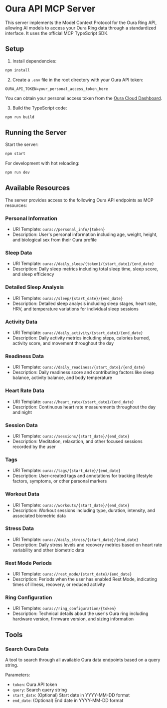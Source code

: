 # Oura API MCP Server

This server implements the Model Context Protocol for the Oura Ring API, allowing AI models to access your Oura Ring data through a standardized interface. It uses the official MCP TypeScript SDK.

## Setup

1. Install dependencies:
```bash
npm install
```

2. Create a `.env` file in the root directory with your Oura API token:
```
OURA_API_TOKEN=your_personal_access_token_here
```

You can obtain your personal access token from the [Oura Cloud Dashboard](https://cloud.ouraring.com/personal-access-tokens).

3. Build the TypeScript code:
```bash
npm run build
```

## Running the Server

Start the server:
```bash
npm start
```

For development with hot reloading:
```bash
npm run dev
```

## Available Resources

The server provides access to the following Oura API endpoints as MCP resources:

### Personal Information
- URI Template: `oura://personal_info/{token}`
- Description: User's personal information including age, weight, height, and biological sex from their Oura profile

### Sleep Data
- URI Template: `oura://daily_sleep/{token}/{start_date}/{end_date}`
- Description: Daily sleep metrics including total sleep time, sleep score, and sleep efficiency

### Detailed Sleep Analysis
- URI Template: `oura://sleep/{start_date}/{end_date}`
- Description: Detailed sleep analysis including sleep stages, heart rate, HRV, and temperature variations for individual sleep sessions

### Activity Data
- URI Template: `oura://daily_activity/{start_date}/{end_date}`
- Description: Daily activity metrics including steps, calories burned, activity score, and movement throughout the day

### Readiness Data
- URI Template: `oura://daily_readiness/{start_date}/{end_date}`
- Description: Daily readiness score and contributing factors like sleep balance, activity balance, and body temperature

### Heart Rate Data
- URI Template: `oura://heart_rate/{start_date}/{end_date}`
- Description: Continuous heart rate measurements throughout the day and night

### Session Data
- URI Template: `oura://sessions/{start_date}/{end_date}`
- Description: Meditation, relaxation, and other focused sessions recorded by the user

### Tags
- URI Template: `oura://tags/{start_date}/{end_date}`
- Description: User-created tags and annotations for tracking lifestyle factors, symptoms, or other personal markers

### Workout Data
- URI Template: `oura://workouts/{start_date}/{end_date}`
- Description: Workout sessions including type, duration, intensity, and associated biometric data

### Stress Data
- URI Template: `oura://daily_stress/{start_date}/{end_date}`
- Description: Daily stress levels and recovery metrics based on heart rate variability and other biometric data

### Rest Mode Periods
- URI Template: `oura://rest_mode/{start_date}/{end_date}`
- Description: Periods when the user has enabled Rest Mode, indicating times of illness, recovery, or reduced activity

### Ring Configuration
- URI Template: `oura://ring_configuration/{token}`
- Description: Technical details about the user's Oura ring including hardware version, firmware version, and sizing information

## Tools

### Search Oura Data
A tool to search through all available Oura data endpoints based on a query string.

Parameters:
- `token`: Oura API token
- `query`: Search query string
- `start_date`: (Optional) Start date in YYYY-MM-DD format
- `end_date`: (Optional) End date in YYYY-MM-DD format 